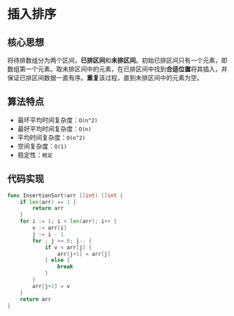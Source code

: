 # 插入排序

## 核心思想

将待排数组分为两个区间，**已排区间**和**未排区间**。初始已排区间只有一个元素，即数组第一个元素。取未排区间中的元素，在已排区间中找到**合适位置**将其插入，并保证已排区间数据一直有序。**重复**该过程，直到未排区间中的元素为空。

## 算法特点

- 最坏平均时间复杂度：`O(n^2)`
- 最好平均时间复杂度：`O(n)`
- 平均时间复杂度：`O(n^2)`
- 空间复杂度：`O(1)`
- 稳定性：`稳定`

## 代码实现

```go
func InsertionSort(arr []int) []int {
	if len(arr) == 1 {
		return arr
	}
	for i := 1; i < len(arr); i++ {
		v := arr[i]
		j := i - 1
		for ; j >= 0; j-- {
			if v < arr[j] {
				arr[j+1] = arr[j]
			} else {
				break
			}
		}
		arr[j+1] = v
	}
	return arr
}
```
